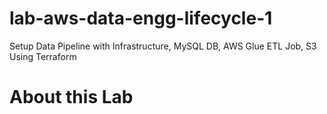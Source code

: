 # lab-aws-data-engg-lifecycle-1
Setup Data Pipeline with Infrastructure, MySQL DB, AWS Glue ETL Job, S3 Using Terraform


# About this Lab